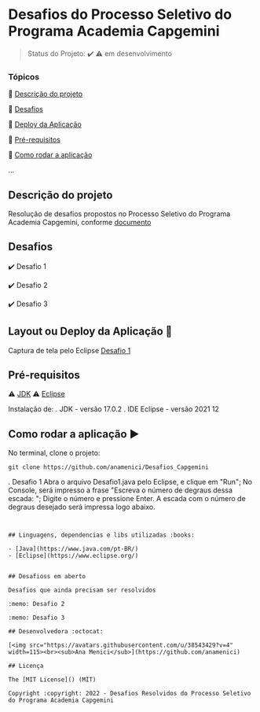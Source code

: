 <h1>Desafios do Processo Seletivo do Programa Academia Capgemini</h1> 

> Status do Projeto: :heavy_check_mark: :warning: em desenvolvimento

### Tópicos 

:small_blue_diamond: [Descrição do projeto](#descrição-do-projeto)

:small_blue_diamond: [Desafios](#Desafios)

:small_blue_diamond: [Deploy da Aplicação](#deploy-da-aplicação-dash)

:small_blue_diamond: [Pré-requisitos](#pré-requisitos)

:small_blue_diamond: [Como rodar a aplicação](#como-rodar-a-aplicação-arrow_forward)

... 


## Descrição do projeto 

Resolução de desafios propostos no Processo Seletivo do Programa Academia Capgemini, conforme [documento](https://docs.google.com/document/d/1IKz2U0aFkalZ_0hzG2r6kpEfnUK5kd9v/edit?usp=sharing&ouid=105993212333948528041&rtpof=true&sd=true)  


## Desafios

:heavy_check_mark: Desafio 1  

:heavy_check_mark: Desafio 2  

:heavy_check_mark: Desafio 3  


## Layout ou Deploy da Aplicação :dash:

Captura de tela pelo Eclipse
[Desafio 1](https://pasteboard.co/2RdXEGOauUH6.png)



## Pré-requisitos

:warning: [JDK](https://www.oracle.com/java/technologies/downloads)
:warning: [Eclipse](https://www.eclipse.org/download)

Instalação de:
. JDK - versão 17.0.2
. IDE Eclipse - versão 2021 12
 

## Como rodar a aplicação :arrow_forward:

No terminal, clone o projeto: 

```
git clone https://github.com/anamenici/Desafios_Capgemini

```
. Desafio 1
Abra o arquivo Desafio1.java pelo Eclipse, e clique em "Run";
No Console, será impresso a frase "Escreva o número de degraus dessa escada: ";
Digite o número e pressione Enter.
A escada com o número de degraus desejado será impressa logo abaixo.

```


## Linguagens, dependencias e libs utilizadas :books:

- [Java](https://www.java.com/pt-BR/)
- [Eclipse](https://www.eclipse.org/)


## Desafioss em aberto

Desafios que ainda precisam ser resolvidos

:memo: Desafio 2 

:memo: Desafio 3 

## Desenvolvedora :octocat:

[<img src="https://avatars.githubusercontent.com/u/38543429?v=4" width=115><br><sub>Ana Menici</sub>](https://github.com/anamenici) 

## Licença 

The [MIT License]() (MIT)

Copyright :copyright: 2022 - Desafios Resolvidos do Processo Seletivo do Programa Academia Capgemini
